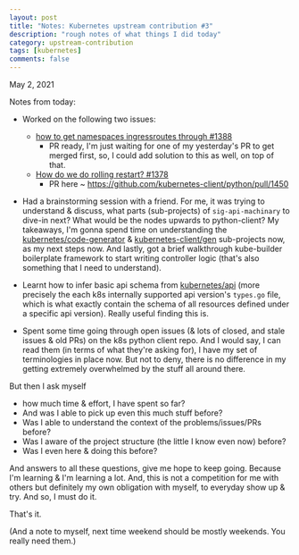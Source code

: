 ```yaml
---
layout: post
title: "Notes: Kubernetes upstream contribution #3"
description: "rough notes of what things I did today"
category: upstream-contribution
tags: [kubernetes]
comments: false
---
```


May 2, 2021

Notes from today:

- Worked on the following two issues:
    - [how to get namespaces ingressroutes through #1388](https://github.com/kubernetes-client/python/issues/1388)
        - PR ready, I'm just waiting for one of my yesterday's PR to get merged first, so, I could add solution to this as well, on top of that.
    - [How do we do rolling restart? #1378](https://github.com/kubernetes-client/python/issues/1378)
        - PR here ~ https://github.com/kubernetes-client/python/pull/1450

- Had a brainstorming session with a friend. For me, it was trying to understand & discuss, what parts (sub-projects) of `sig-api-machinary` to dive-in next? What would be the nodes upwards to python-client? My takeaways, I'm gonna spend time on understanding the [kubernetes/code-generator](https://github.com/kubernetes/code-generator/blob/master/OWNERS) & [kubernetes-client/gen](https://github.com/kubernetes-client/gen) sub-projects now, as my next steps now. And lastly, got a brief walkthrough kube-builder boilerplate framework to start writing controller logic (that's also something that I need to understand).

- Learnt how to infer basic api schema from [kubernetes/api](https://github.com/kubernetes/api) (more precisely the each k8s internally supported api version's `types.go` file, which is what exactly contain the schema of all resources defined under a specific api version). Really useful finding this is.  

- Spent some time going through open issues (& lots of closed, and stale issues & old PRs) on the k8s python client repo. And I would say, I can read them (in terms of what they're asking for), I have my set of terminologies in place now. But not to deny, there is no difference in my getting extremely overwhelmed by the stuff all around there. 

But then I ask myself
- how much time & effort, I have spent so far? 
- And was I able to pick up even this much stuff before? 
- Was I able to understand the context of the problems/issues/PRs before? 
- Was I aware of the project structure (the little I know even now) before?
- Was I even here & doing this before? 

And answers to all these questions, give me hope to keep going. Because I'm learning & I'm learning a lot. And, this is not a competition for me with others but definitely my own obligation with myself, to everyday show up & try. And so, I must do it.

That's it. 

(And a note to myself, next time weekend should be mostly weekends. You really need them.)
